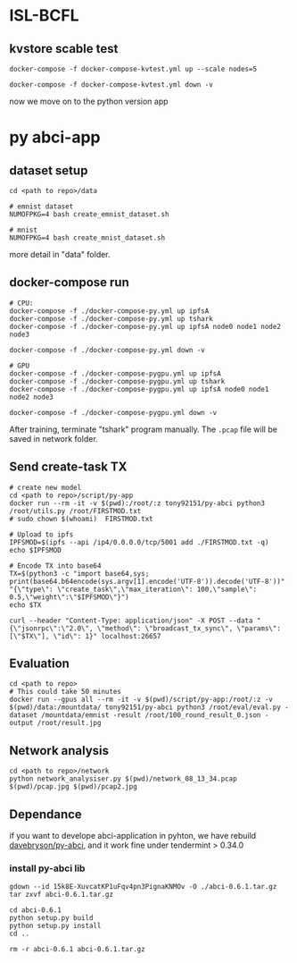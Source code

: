 # ISL-BCFL

## kvstore scable test
```bash=
docker-compose -f docker-compose-kvtest.yml up --scale nodes=5

docker-compose -f docker-compose-kvtest.yml down -v
```

now we move on to the python version app
# py abci-app

## dataset setup
```bash=
cd <path to repo>/data

# emnist dataset
NUMOFPKG=4 bash create_emnist_dataset.sh

# mnist
NUMOFPKG=4 bash create_mnist_dataset.sh
```
more detail in "data" folder.

## docker-compose run
```bash=
# CPU:
docker-compose -f ./docker-compose-py.yml up ipfsA
docker-compose -f ./docker-compose-py.yml up tshark
docker-compose -f ./docker-compose-py.yml up ipfsA node0 node1 node2 node3

docker-compose -f ./docker-compose-py.yml down -v

# GPU
docker-compose -f ./docker-compose-pygpu.yml up ipfsA 
docker-compose -f ./docker-compose-pygpu.yml up tshark
docker-compose -f ./docker-compose-pygpu.yml up ipfsA node0 node1 node2 node3

docker-compose -f ./docker-compose-pygpu.yml down -v
```

After training, terminate "tshark" program manually. The ```.pcap``` file will be saved in network folder.


## Send create-task TX
```bash=
# create new model
cd <path to repo>/script/py-app
docker run --rm -it -v $(pwd):/root/:z tony92151/py-abci python3 /root/utils.py /root/FIRSTMOD.txt
# sudo chown $(whoami)  FIRSTMOD.txt

# Upload to ipfs
IPFSMOD=$(ipfs --api /ip4/0.0.0.0/tcp/5001 add ./FIRSTMOD.txt -q)
echo $IPFSMOD

# Encode TX into base64 
TX=$(python3 -c "import base64,sys; print(base64.b64encode(sys.argv[1].encode('UTF-8')).decode('UTF-8'))" "{\"type\": \"create_task\",\"max_iteration\": 100,\"sample\": 0.5,\"weight\":\"$IPFSMOD\"}")
echo $TX

curl --header "Content-Type: application/json" -X POST --data "{\"jsonrpc\":\"2.0\", \"method\": \"broadcast_tx_sync\", \"params\": [\"$TX\"], \"id\": 1}" localhost:26657
```

## Evaluation

```bash=
cd <path to repo>
# This could take 50 minutes
docker run --gpus all --rm -it -v $(pwd)/script/py-app:/root/:z -v $(pwd)/data:/mountdata/ tony92151/py-abci python3 /root/eval/eval.py -dataset /mountdata/emnist -result /root/100_round_result_0.json -output /root/result.jpg
```

## Network analysis
```bash=
cd <path to repo>/network
python network_analysiser.py $(pwd)/network_08_13_34.pcap $(pwd)/pcap.jpg $(pwd)/pcap2.jpg
```


## Dependance

if you want to develope abci-application in pyhton, we have rebuild [davebryson/py-abci](https://github.com/davebryson/py-abci), and it work fine under tendermint > 0.34.0

### install py-abci lib
```bash=
gdown --id 15k8E-XuvcatKP1uFqv4pn3PignaKNMOv -O ./abci-0.6.1.tar.gz
tar zxvf abci-0.6.1.tar.gz

cd abci-0.6.1
python setup.py build
python setup.py install
cd ..

rm -r abci-0.6.1 abci-0.6.1.tar.gz
```